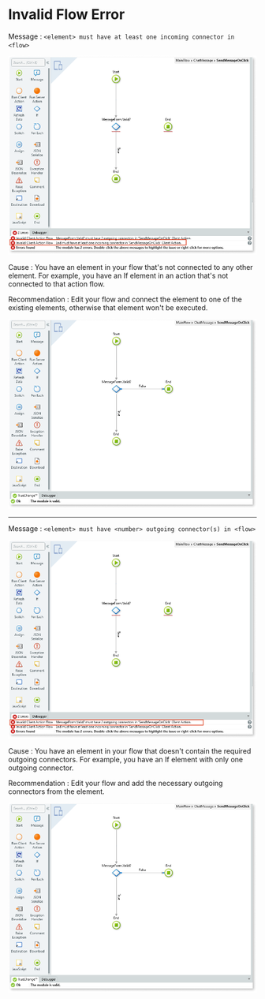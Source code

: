 # Invalid Flow Error

Message
:   `<element> must have at least one incoming connector in <flow>`

![Incoming connector error](images/invalid-flow-error-1-ss.png?width=800)  
     
Cause
:   You have an element in your flow that's not connected to any other element. For example, you have an If element in an action that's not connected to that action flow.

Recommendation
:       Edit your flow and connect the element to one of the existing elements, otherwise that element won't be executed.

![Incoming connector error](images/invalid-flow-error-3-ss.png?width=800) 

---

Message
:   `<element> must have <number> outgoing connector(s) in <flow>`

![Incoming connector error](images/invalid-flow-error-2-ss.png?width=800) 


Cause
:   You have an element in your flow that doesn't contain the required outgoing connectors. For example, you have an If element with only one outgoing connector.

Recommendation
:        Edit your flow and add the necessary outgoing connectors from the element.

![Incoming connector error](images/invalid-flow-error-3-ss.png?width=800) 